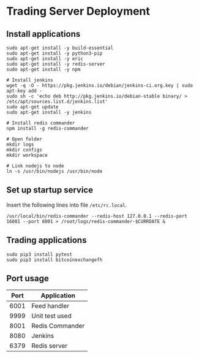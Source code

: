 # Trading Server Deployment


## Install applications

```
sudo apt-get install -y build-essential 
sudo apt-get install -y python3-pip 
sudo apt-get install -y eric 
sudo apt-get install -y redis-server 
sudo apt-get install -y npm 

# Install jenkins
wget -q -O - https://pkg.jenkins.io/debian/jenkins-ci.org.key | sudo apt-key add -
sudo sh -c 'echo deb http://pkg.jenkins.io/debian-stable binary/ > /etc/apt/sources.list.d/jenkins.list'
sudo apt-get update
sudo apt-get install -y jenkins

# Install redis commander
npm install -g redis-commander

# Open folder
mkdir logs
mkdir configs
mkdir workspace

# Link nodejs to node
ln -s /usr/bin/nodejs /usr/bin/node
```

## Set up startup service

Insert the following lines into file ```/etc/rc.local```.

```
/usr/local/bin/redis-commander --redis-host 127.0.0.1 --redis-port 16001 --port 8001 > /root/logs/redis-commander-$CURRDATE &

```

## Trading applications

```
sudo pip3 install pytest
sudo pip3 install bitcoinexchangefh
```

## Port usage

|Port  |Application     |
|------|----------------|
|6001  |Feed handler    |
|9999  |Unit test used  |
|8001  |Redis Commander |
|8080  |Jenkins         |
|6379  |Redis server    |